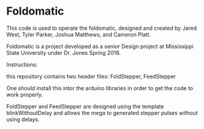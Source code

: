 # Foldomatic
This code is used to operate the foldomatic, designed and created by Jared West, Tyler Parker, Joshua Matthews, and Cameron Platt. 

Foldomatic is a project developed as a senior Design project at Mississippi State University under Dr. Jones Spring 2018. 

Instructions: 

this repository contains two header files: 
  FoldStepper, FeedStepper

One should install this intor the arduino libraries in order to get the code to work properly. 

FoldStepper and FeedStepper are designed using the template blinkWithoutDelay and allows the mega to generated stepper pulses without using delays.
